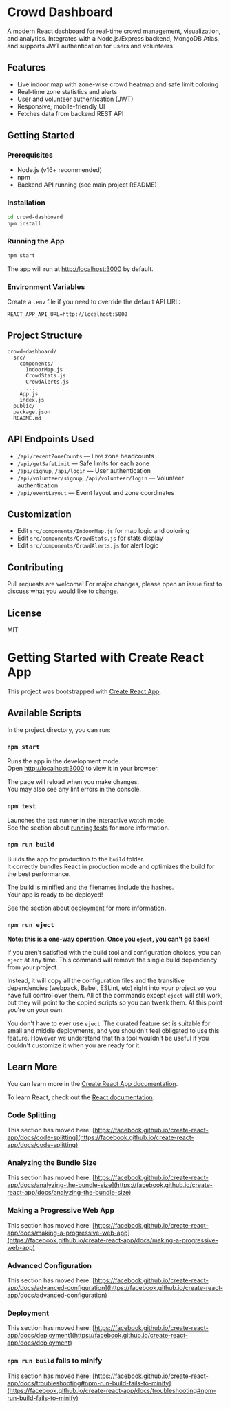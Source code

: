 # Crowd Dashboard

A modern React dashboard for real-time crowd management, visualization, and analytics. Integrates with a Node.js/Express backend, MongoDB Atlas, and supports JWT authentication for users and volunteers.

## Features
- Live indoor map with zone-wise crowd heatmap and safe limit coloring
- Real-time zone statistics and alerts
- User and volunteer authentication (JWT)
- Responsive, mobile-friendly UI
- Fetches data from backend REST API

## Getting Started

### Prerequisites
- Node.js (v16+ recommended)
- npm
- Backend API running (see main project README)

### Installation
```bash
cd crowd-dashboard
npm install
```

### Running the App
```bash
npm start
```
The app will run at [http://localhost:3000](http://localhost:3000) by default.

### Environment Variables
Create a `.env` file if you need to override the default API URL:
```
REACT_APP_API_URL=http://localhost:5000
```

## Project Structure
```
crowd-dashboard/
  src/
    components/
      IndoorMap.js
      CrowdStats.js
      CrowdAlerts.js
      ...
    App.js
    index.js
  public/
  package.json
  README.md
```

## API Endpoints Used
- `/api/recentZoneCounts` — Live zone headcounts
- `/api/getSafeLimit` — Safe limits for each zone
- `/api/signup`, `/api/login` — User authentication
- `/api/volunteer/signup`, `/api/volunteer/login` — Volunteer authentication
- `/api/eventLayout` — Event layout and zone coordinates

## Customization
- Edit `src/components/IndoorMap.js` for map logic and coloring
- Edit `src/components/CrowdStats.js` for stats display
- Edit `src/components/CrowdAlerts.js` for alert logic

## Contributing
Pull requests are welcome! For major changes, please open an issue first to discuss what you would like to change.

## License
MIT

# Getting Started with Create React App

This project was bootstrapped with [Create React App](https://github.com/facebook/create-react-app).

## Available Scripts

In the project directory, you can run:

### `npm start`

Runs the app in the development mode.\
Open [http://localhost:3000](http://localhost:3000) to view it in your browser.

The page will reload when you make changes.\
You may also see any lint errors in the console.

### `npm test`

Launches the test runner in the interactive watch mode.\
See the section about [running tests](https://facebook.github.io/create-react-app/docs/running-tests) for more information.

### `npm run build`

Builds the app for production to the `build` folder.\
It correctly bundles React in production mode and optimizes the build for the best performance.

The build is minified and the filenames include the hashes.\
Your app is ready to be deployed!

See the section about [deployment](https://facebook.github.io/create-react-app/docs/deployment) for more information.

### `npm run eject`

**Note: this is a one-way operation. Once you `eject`, you can't go back!**

If you aren't satisfied with the build tool and configuration choices, you can `eject` at any time. This command will remove the single build dependency from your project.

Instead, it will copy all the configuration files and the transitive dependencies (webpack, Babel, ESLint, etc) right into your project so you have full control over them. All of the commands except `eject` will still work, but they will point to the copied scripts so you can tweak them. At this point you're on your own.

You don't have to ever use `eject`. The curated feature set is suitable for small and middle deployments, and you shouldn't feel obligated to use this feature. However we understand that this tool wouldn't be useful if you couldn't customize it when you are ready for it.

## Learn More

You can learn more in the [Create React App documentation](https://facebook.github.io/create-react-app/docs/getting-started).

To learn React, check out the [React documentation](https://reactjs.org/).

### Code Splitting

This section has moved here: [https://facebook.github.io/create-react-app/docs/code-splitting](https://facebook.github.io/create-react-app/docs/code-splitting)

### Analyzing the Bundle Size

This section has moved here: [https://facebook.github.io/create-react-app/docs/analyzing-the-bundle-size](https://facebook.github.io/create-react-app/docs/analyzing-the-bundle-size)

### Making a Progressive Web App

This section has moved here: [https://facebook.github.io/create-react-app/docs/making-a-progressive-web-app](https://facebook.github.io/create-react-app/docs/making-a-progressive-web-app)

### Advanced Configuration

This section has moved here: [https://facebook.github.io/create-react-app/docs/advanced-configuration](https://facebook.github.io/create-react-app/docs/advanced-configuration)

### Deployment

This section has moved here: [https://facebook.github.io/create-react-app/docs/deployment](https://facebook.github.io/create-react-app/docs/deployment)

### `npm run build` fails to minify

This section has moved here: [https://facebook.github.io/create-react-app/docs/troubleshooting#npm-run-build-fails-to-minify](https://facebook.github.io/create-react-app/docs/troubleshooting#npm-run-build-fails-to-minify)
